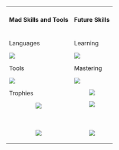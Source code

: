 <table>
    <tr>
        <th><h4 align="center">Mad Skills and Tools</h4></th>
        <th><h4 align="center">Future Skills</h4></th>
    </tr>
        <td>   
            <p>Languages</p>
            <p style="margin-top: 15px;">
                <a href="https://skillicons.dev">
                    <img src="https://skillicons.dev/icons?i=html,css,javascript,nodejs,md&perline=8#theme=dark" />
                </a>
                <p>Tools</p>
            <p style="margin-top: 15px;">
                <a href="https://skillicons.dev">
                    <img src="https://skillicons.dev/icons?i=git,github,nginx,mysql,docker,linux,raspberrypi,powershell,bash,vscode,figma,blender,ps,sketchup,unreal&perline=8#theme=dark" />
                </a>
                <p>Trophies</p>
                <p align="center">
                    <a href="https://github.com/ryo-ma/github-profile-trophy">
                        <img src="https://github-profile-trophy.vercel.app/?username=gork3n&theme=oldie&rank=SECRET,SSS,SS,S,AAA,A,&column=1" />
                    </a>
                </p>
                <br>
        </td>
        <td style="vertical-align:top;">
            <p>Learning</p>
                <p style="margin-top: 15px;">
                    <a href="https://skillicons.dev">
                        <img style="vertical-align: top" src="https://skillicons.dev/icons?i=ts,lua,gitlab,githubactions,bots,py,pytorch,sass,kubernetes&perline=8&theme+dark" />
                    </a>
                </p>
            <p>Mastering</p>
                <p>
                    <a href="https://skillicons.dev">
                        <img style="vertical-align: top" src="https://skillicons.dev/icons?i=javascript,git,github,docker&perline=8&theme+dark" />
                    </a>
            </p>
            <p align="center">
                <a href="https://git.io/typing-svg">
                <img align="center" src="https://readme-typing-svg.herokuapp.com?font=Open+Sans&weight=500&size=30&pause=1000&center=true&vCenter=true&width=435&height=35&lines=Hello%2C+I'm+Christopher;Welcome+to+my+profile;Create.+Develop.+Contribute." >
                </a>
            </p>
            <p align="center">
                <a href="https://github.com/anuraghazra/github-readme-stats">
                <img align="center" src=https://github-readme-stats.vercel.app/api/top-langs/?username=gork3n&layout=compact />
                </a>
            </p>
    </td>
</tr>
<!-- STATS -->
<tr>
<td>
<p align="center">
    <a href="https://github.com/anuraghazra/github-readme-stats">
        <img align="center" src=https://github-readme-stats.vercel.app/api?username=gork3n&theme=github_dark />
    </a>
</p>
</td>
<td>
<p align="center">
    <a href="https://github.com/anuraghazra/github-readme-stats">
        <img align="center" src=https://github-readme-streak-stats.herokuapp.com/?user=gork3n&theme=github_dark />
    </a>
    
</p>
</td>
</tr>
</table>
